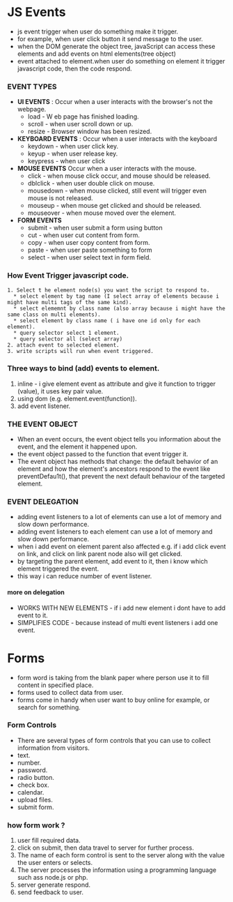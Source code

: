 # JS Events
  * js event trigger when user do something make it trigger.
  * for example, when user click button it send message to the user.
  * when the DOM generate the object tree, javaScript can access these elements and add events on html elements(tree object)
  * event attached to element.when user do something on element it trigger javascript code, then the code respond.

### EVENT TYPES

  * **UI EVENTS** : Occur when a user interacts with the browser's not the webpage.
    *  load  - W eb page has finished loading.
    *  scroll - when user scroll down or up.
    *  resize - Browser window has been resized.
  * **KEYBOARD EVENTS** : Occur when a user interacts with the keyboard 
    * keydown - when user click key.
    * keyup - when user release key.
    * keypress - when user click 
  * **MOUSE EVENTS** Occur when a user interacts with the mouse.
    * click - when mouse click occur, and mouse should be released.
    * dblclick - when user double click on mouse.
    * mousedown - when mouse clicked, still event will trigger even mouse is not released.
    * mouseup - when mouse get clicked and should be released.
    * mouseover - when mouse moved over the element.
  * **FORM EVENTS**
    * submit - when user submit a form using button 
    * cut - when user cut content from form.
    * copy - when user copy content from form.
    * paste - when user paste something to form
    * select - when user select text in form field.

### How Event Trigger javascript code.
    1. Select t he element node(s) you want the script to respond to.
      * select element by tag name (I select array of elements because i might have multi tags of the same kind).
      * select elememnt by class name (also array because i might have the same class on multi elements).
      * select element by class name ( i have one id only for each element).
      * query selector select 1 element.
      * query selector all (select array) 
    2. attach event to selected element.
    3. write scripts will run when event triggered.

### Three ways to bind (add) events to element.
   1. inline - i give element event as attribute and give it function to trigger (value), it uses key pair value.
   2. using dom (e.g. element.event(function)).
   3. add event listener.

### THE EVENT OBJECT
  * When an event occurs, the event object tells you information about the event, and the element it happened upon.
  * the event object passed to the function that event trigger it.
  * The event object has methods that change: the default behavior of an element and how the element's ancestors respond to the event like preventDefau1t(), that prevent the next default behaviour of the targeted element.

### EVENT DELEGATION
  * adding event listeners to a lot of elements can use a lot of memory and slow down performance.
  * adding event listeners to each element can use a lot of memory and slow down performance.
  * when i add event on element parent also affected e.g. if i add click event on link, and click on link parent node also will get clicked.
  * by targeting the parent element, add event to it, then i know which element triggered the event.
  * this way i can reduce number of event listener.

#### more on delegation 
  * WORKS WITH NEW ELEMENTS - if i add new element i dont have to add event to it.
  * SIMPLIFIES CODE - because instead of multi event listeners i add one event.


# Forms
   * form word is taking from the blank paper where person use it to fill content in specified place.
   * forms used to collect data from user.
   * forms come in handy when user want to buy online for example, or search for something.
  
### Form Controls
   * There are several types of form controls that you can use to collect information from visitors.
   * text.
   * number.
   * password.
   * radio button.
   * check box.
   * calendar.
   * upload files.
   * submit form.

### how form work ? 
   1. user fill required data.
   2. click on submit, then data travel to server for further process.
   3. The name of each form control is sent to the server along with the value the user enters or selects.
   4. The server processes the information using a programming language such ass node.js or php.
   5. server generate respond.
   6. send feedback to user.